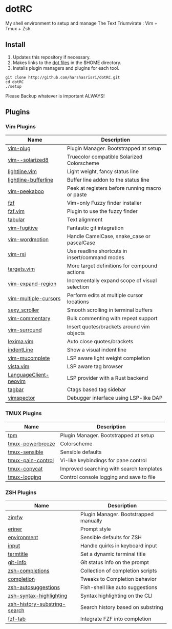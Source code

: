 # dotRC
My shell environment to setup and manage The Text Triumvirate : Vim + Tmux + Zsh.

## Install
1. Updates this repository if necessary.
2. Makes links to the [dot files](dot) in the $HOME directory.
3. Installs plugin managers and plugins for each tool.

~~~
git clone http://github.com/harshasrisri/dotRC.git
cd dotRC
./setup
~~~

Please Backup whatever is important ALWAYS!

## Plugins

### Vim Plugins
| Name                                                                          | Description                                     |
|-------------------------------------------------------------------------------|-------------------------------------------------|
| [vim-plug             ](https://github.com/junegunn/vim/plug                ) | Plugin Manager. Bootstrapped at setup           |
| [vim--solarized8      ](https://github.com/lifepillar/vim--solarized8       ) | Truecolor compatible Solarized Colorscheme      |
| [lightline.vim        ](https://github.com/itchyny/lightline.vim            ) | Light weight, fancy status line                 |
| [lightline-bufferline ](https://github.com/mengelbrecht/lightline-bufferline) | Buffer line addon to the status line            |
| [vim-peekaboo         ](https://github.com/junegunn/vim-peekaboo            ) | Peek at registers before running macro or paste |
| [fzf                  ](https://github.com/junegunn/fzf                     ) | Vim-only Fuzzy finder installer                 |
| [fzf.vim              ](https://github.com/junegunn/fzf.vim                 ) | Plugin to use the fuzzy finder                  |
| [tabular              ](https://github.com/godlygeek/tabular                ) | Text alignment                                  |
| [vim-fugitive         ](https://github.com/tpope/vim-fugitive               ) | Fantastic git integration                       |
| [vim-wordmotion       ](https://github.com/chaoren/vim-wordmotion           ) | Handle CamelCase, snake_case or pascalCase      |
| [vim-rsi              ](https://github.com/tpope/vim-rsi'                   ) | Use readline shortcuts in insert/command modes  |
| [targets.vim          ](https://github.com/wellle/targets.vim'              ) | More target definitions for compound actions    |
| [vim-expand-region    ](https://github.com/terryma/vim-expand-region'       ) | Incrementally expand scope of visual selection  |
| [vim-multiple-cursors ](https://github.com/terryma/vim-multiple-cursors'    ) | Perform edits at multiple cursor locations      |
| [sexy_scroller        ](https://github.com/joeytwiddle/sexy_scroller.vim'   ) | Smooth scrolling in terminal buffers            |
| [vim-commentary       ](https://github.com/tpope/vim-commentary             ) | Bulk commenting with repeat support             |
| [vim-surround         ](https://github.com/tpope/vim-surround               ) | Insert quotes/brackets around vim objects       |
| [lexima.vim           ](https://github.com/cohama/lexima.vim                ) | Auto close quotes/brackets                      |
| [indentLine           ](https://github.com/Yggdroot/indentLine              ) | Show a visual indent line                       |
| [vim-mucomplete       ](https://github.com/lifepillar/vim-mucomplete        ) | LSP aware light weight completion               |
| [vista.vim            ](https://github.com/liuchengxu/vista.vim             ) | LSP aware tag browser                           |
| [LanguageClient-neovim](https://github.com/autozimu/LanguageClient-neovim   ) | LSP provider with a Rust backend                |
| [tagbar               ](https://github.com/majutsushi/tagbar                ) | Ctags based tag sidebar                         |
| [vimspector           ](https://github.com/puremourning/vimspector          ) | Debugger interface using LSP-like DAP           |

### TMUX Plugins
| Name                                                                   | Description                              |
|------------------------------------------------------------------------|------------------------------------------|
| [tpm              ](https://github.com/tmux-plugins/tpm              ) | Plugin Manager. Bootstrapped at setup    |
| [tmux-powerbreeze ](https://github.com/harshasrisri/tmux-powerbreeze ) | Colorscheme                              |
| [tmux-sensible    ](https://github.com/tmux-plugins/tmux-sensible    ) | Sensible defaults                        |
| [tmux-pain-control](https://github.com/tmux-plugins/tmux-pain-control) | Vi-like keybindings for pane control     |
| [tmux-copycat     ](https://github.com/tmux-plugins/tmux-copycat     ) | Improved searching with search templates |
| [tmux-logging     ](https://github.com/tmux-plugins/tmux-logging     ) | Control console logging and save to file |

### ZSH Plugins
| Name                                                                                       | Description                           |
|--------------------------------------------------------------------------------------------|---------------------------------------|
| [zimfw                       ](https://github.com/zimfw/zimfw                            ) | Plugin Manager. Bootstrapped manually |
| [eriner                      ](https://github.com/zimfw/eriner                           ) | Prompt style                          |
| [environment                 ](https://github.com/zimfw/environment                      ) | Sensible defaults for ZSH             |
| [input                       ](https://github.com/zimfw/input                            ) | Handle quirks in keyboard input       |
| [termtitle                   ](https://github.com/zimfw/termtitle                        ) | Set a dynamic terminal title          |
| [git-info                    ](https://github.com/zimfw/git-info                         ) | Git status info on the prompt         |
| [zsh-completions             ](https://github.com/zsh-users/zsh-completions              ) | Collection of completion scripts      |
| [completion                  ](https://github.com/zimfw/completion                       ) | Tweaks to Completion behavior         |
| [zsh-autosuggestions         ](https://github.com/zsh-users/zsh-autosuggestions          ) | Fish-shell like auto suggestions      |
| [zsh-syntax-highlighting     ](https://github.com/zsh-users/zsh-syntax-highlighting      ) | Syntax highlighting on the CLI        |
| [zsh-history-substring-search](https://github.com/zsh-users/zsh-history-substring-search ) | Search history based on substring     |
| [fzf-tab                     ](https://github.com/Aloxaf/fzf-tab                         ) | Integrate FZF into completion         |
